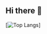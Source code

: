 ## Hi there 👋

[![Top Langs](https://github-readme-stats.vercel.app/api/top-langs/?username=yannikmaassen&langs_count=8)]
